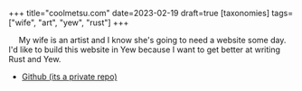 +++
title="coolmetsu.com"
date=2023-02-19
draft=true
[taxonomies]
tags=["wife", "art", "yew", "rust"]
+++

&emsp; My wife is an artist and I know she's going to need a website some day. I'd like to build this website in Yew because I want to get better at writing Rust and Yew.
- [Github (its a private repo)](https://github.com/tieje/coolmetsu)
